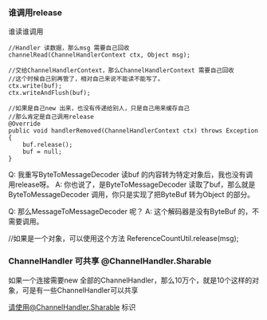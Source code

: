 
### 谁调用release

谁读谁调用

```
//Handler 读数据，那么msg 需要自己回收
channelRead(ChannelHandlerContext ctx, Object msg);

//交给ChannelHandlerContext，那么ChannelHandlerContext 需要自己回收
//这个时候自己别再管了，相对自己来说不能读不能写了。
ctx.write(buf);
ctx.writeAndFlush(buf);

//如果是自己new 出来，也没有传递给别人，只是自己用来缓存自己
//那么肯定是自己调用release
@Override
public void handlerRemoved(ChannelHandlerContext ctx) throws Exception {
    buf.release();
    buf = null;
}
```

Q: 我重写ByteToMessageDecoder 读buf 的内容转为特定对象后，我也没有调用release呀。
A: 你也说了，是ByteToMessageDecoder 读取了buf，那么就是ByteToMessageDecoder 调用，你只是实现了把ByteBuf 转为Object 的部分。

Q: 那么MessageToMessageDecoder 呢？
A: 这个解码器是没有ByteBuf 的，不需要调用。

//如果是一个对象，可以使用这个方法
ReferenceCountUtil.release(msg);

### ChannelHandler 可共享 @ChannelHandler.Sharable

如果一个连接需要new 全部的ChannelHandler，那么10万个，就是10个这样的对象，可是有一些ChannelHandler可以共享

请使用@ChannelHandler.Sharable 标识